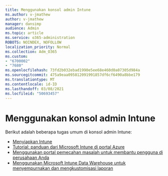 ```yaml
---
title: Menggunakan konsol admin Intune
ms.author: v-jmathew
author: v-jmathew
manager: dansimp
audience: Admin
ms.topic: article
ms.service: o365-administration
ROBOTS: NOINDEX, NOFOLLOW
localization_priority: Normal
ms.collection: Adm_O365
ms.custom:
- "6700002"
- "7680"
ms.openlocfilehash: 73fd2b032ebad1990e5ee68e460d0a07305d984a
ms.sourcegitcommit: 475a9eaa095812091991857df6cf6490a8bbe179
ms.translationtype: MT
ms.contentlocale: id-ID
ms.lasthandoff: 03/08/2021
ms.locfileid: "50693457"
---
```

# <a name="using-intune-admin-console"></a>Menggunakan konsol admin Intune

Berikut adalah beberapa tugas umum di konsol admin Intune:

- [Menyiapkan Intune](https://docs.microsoft.com/mem/intune/fundamentals/setup-steps)
- [Tutorial: panduan dari Microsoft Intune di portal Azure](https://docs.microsoft.com/mem/intune/fundamentals/tutorial-walkthrough-intune-portal)
- [Menggunakan portal pemecahan masalah untuk membantu pengguna di perusahaan Anda](https://docs.microsoft.com/mem/intune/fundamentals/help-desk-operators)
- [Menggunakan Microsoft Intune Data Warehouse untuk menyempurnakan dan mengkustomisasi laporan](https://docs.microsoft.com/mem/intune/developer/reports-nav-create-intune-reports)
